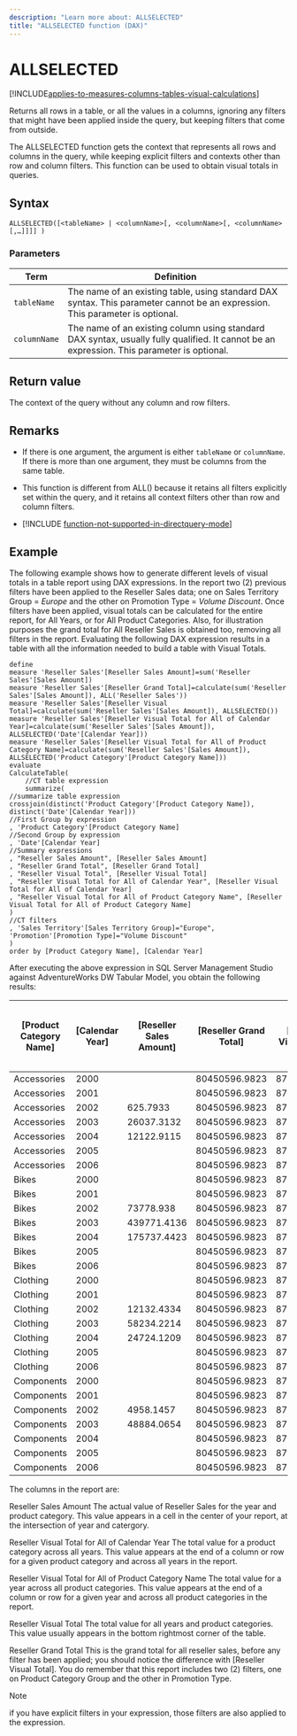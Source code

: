 ```yaml
---
description: "Learn more about: ALLSELECTED"
title: "ALLSELECTED function (DAX)"
---
```

# ALLSELECTED

[!INCLUDE[applies-to-measures-columns-tables-visual-calculations](includes/applies-to-measures-columns-tables-visual-calculations.md)]

Returns all rows in a table, or all the values in a columns, ignoring any filters that might have been applied inside the query, but keeping filters that come from outside.

The ALLSELECTED function gets the context that represents all rows and columns in the query, while keeping explicit filters and contexts other than row and column filters. This function can be used to obtain visual totals in queries.

## Syntax

```dax
ALLSELECTED([<tableName> | <columnName>[, <columnName>[, <columnName>[,…]]]] )
```

### Parameters

|Term|Definition|
|--------|--------------|
|`tableName`|The name of an existing table, using standard DAX syntax. This parameter cannot be an expression. This parameter is optional.  |
|`columnName`|The name of an existing column using standard DAX syntax, usually fully qualified. It cannot be an expression. This parameter is optional.    |

## Return value

The context of the query without any column and row filters.

## Remarks

- If there is one argument, the argument is either `tableName` or `columnName`. If there is more than one argument, they must be columns from the same table.

- This function is different from ALL() because it retains all filters explicitly set within the query, and it retains all context filters other than row and column filters.

- [!INCLUDE [function-not-supported-in-directquery-mode](includes/function-not-supported-in-directquery-mode.md)]

## Example

The following example shows how to generate different levels of visual totals in a table report using DAX expressions. In the report two (2) previous filters have been applied to the Reseller Sales data; one on Sales Territory Group = *Europe* and the other on Promotion Type = *Volume Discount*. Once filters have been applied, visual totals can be calculated for the entire report, for All Years, or for All Product Categories. Also, for illustration purposes the grand total for All Reseller Sales is obtained too, removing all filters in the report. Evaluating the following DAX expression results in a table with all the information needed to build a table with Visual Totals.

```dax
define
measure 'Reseller Sales'[Reseller Sales Amount]=sum('Reseller Sales'[Sales Amount])
measure 'Reseller Sales'[Reseller Grand Total]=calculate(sum('Reseller Sales'[Sales Amount]), ALL('Reseller Sales'))
measure 'Reseller Sales'[Reseller Visual Total]=calculate(sum('Reseller Sales'[Sales Amount]), ALLSELECTED())
measure 'Reseller Sales'[Reseller Visual Total for All of Calendar Year]=calculate(sum('Reseller Sales'[Sales Amount]), ALLSELECTED('Date'[Calendar Year]))
measure 'Reseller Sales'[Reseller Visual Total for All of Product Category Name]=calculate(sum('Reseller Sales'[Sales Amount]), ALLSELECTED('Product Category'[Product Category Name]))
evaluate
CalculateTable(
    //CT table expression
    summarize(
//summarize table expression
crossjoin(distinct('Product Category'[Product Category Name]), distinct('Date'[Calendar Year]))
//First Group by expression
, 'Product Category'[Product Category Name]
//Second Group by expression
, 'Date'[Calendar Year]
//Summary expressions
, "Reseller Sales Amount", [Reseller Sales Amount]
, "Reseller Grand Total", [Reseller Grand Total]
, "Reseller Visual Total", [Reseller Visual Total]
, "Reseller Visual Total for All of Calendar Year", [Reseller Visual Total for All of Calendar Year]
, "Reseller Visual Total for All of Product Category Name", [Reseller Visual Total for All of Product Category Name]
)
//CT filters
, 'Sales Territory'[Sales Territory Group]="Europe", 'Promotion'[Promotion Type]="Volume Discount"
)
order by [Product Category Name], [Calendar Year]
```

After executing the above expression in SQL Server Management Studio against AdventureWorks DW Tabular Model, you obtain the following results:

|[Product Category Name]|[Calendar Year]|[Reseller Sales Amount]|[Reseller Grand Total]|[Reseller Visual Total]|[Reseller Visual Total for All of Calendar Year]|[Reseller Visual Total for All of Product Category Name]|
|----------------------------|--------------------|----------------------------|---------------------------|----------------------------|-----------------------------------------------------|-------------------------------------------------------------|
|Accessories|2000||80450596.9823|877006.7987|38786.018||
|Accessories|2001||80450596.9823|877006.7987|38786.018||
|Accessories|2002|625.7933|80450596.9823|877006.7987|38786.018|91495.3104|
|Accessories|2003|26037.3132|80450596.9823|877006.7987|38786.018|572927.0136|
|Accessories|2004|12122.9115|80450596.9823|877006.7987|38786.018|212584.4747|
|Accessories|2005||80450596.9823|877006.7987|38786.018||
|Accessories|2006||80450596.9823|877006.7987|38786.018||
|Bikes|2000||80450596.9823|877006.7987|689287.7939||
|Bikes|2001||80450596.9823|877006.7987|689287.7939||
|Bikes|2002|73778.938|80450596.9823|877006.7987|689287.7939|91495.3104|
|Bikes|2003|439771.4136|80450596.9823|877006.7987|689287.7939|572927.0136|
|Bikes|2004|175737.4423|80450596.9823|877006.7987|689287.7939|212584.4747|
|Bikes|2005||80450596.9823|877006.7987|689287.7939||
|Bikes|2006||80450596.9823|877006.7987|689287.7939||
|Clothing|2000||80450596.9823|877006.7987|95090.7757||
|Clothing|2001||80450596.9823|877006.7987|95090.7757||
|Clothing|2002|12132.4334|80450596.9823|877006.7987|95090.7757|91495.3104|
|Clothing|2003|58234.2214|80450596.9823|877006.7987|95090.7757|572927.0136|
|Clothing|2004|24724.1209|80450596.9823|877006.7987|95090.7757|212584.4747|
|Clothing|2005||80450596.9823|877006.7987|95090.7757||
|Clothing|2006||80450596.9823|877006.7987|95090.7757||
|Components|2000||80450596.9823|877006.7987|53842.2111||
|Components|2001||80450596.9823|877006.7987|53842.2111||
|Components|2002|4958.1457|80450596.9823|877006.7987|53842.2111|91495.3104|
|Components|2003|48884.0654|80450596.9823|877006.7987|53842.2111|572927.0136|
|Components|2004||80450596.9823|877006.7987|53842.2111|212584.4747|
|Components|2005||80450596.9823|877006.7987|53842.2111||
|Components|2006||80450596.9823|877006.7987|53842.2111||

The columns in the report are:

Reseller Sales Amount
The actual value of Reseller Sales for the year and product category. This value appears in a cell in the center of your report, at the intersection of year and catergory.

Reseller Visual Total for All of Calendar Year
The total value for a product category across all years. This value appears at the end of a column or row for a given product category and across all years in the report.

Reseller Visual Total for All of Product Category Name
The total value for a year across all product categories. This value appears at the end of a column or row for a given year and across all product categories in the report.

Reseller Visual Total
The total value for all years and product categories. This value usually appears in the bottom rightmost corner of the table.

Reseller Grand Total
This is the grand total for all reseller sales, before any filter has been applied; you should notice the difference with [Reseller Visual Total]. You do remember that this report includes two (2) filters, one on Product Category Group and the other in Promotion Type.

 > [!NOTE]
> if you have explicit filters in your expression, those filters are also applied to the expression.
